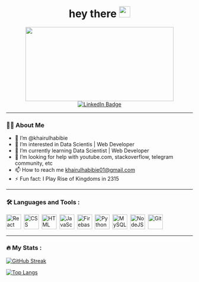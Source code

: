 <div align="center">
  <h1>
  hey there
  <img src="https://media.giphy.com/media/hvRJCLFzcasrR4ia7z/giphy.gif" width="30px"/>
  </h1>
 
  <img src="https://media.giphy.com/media/dWesBcTLavkZuG35MI/giphy.gif" width="400" height="200"/>
  <div id="badges">
    <a href=https://www.linkedin.com/in/khairul-habibie-460833140/">
      <img src="https://img.shields.io/badge/LinkedIn-blue?style=for-the-badge&logo=linkedin&logoColor=white" alt="LinkedIn Badge"/ target="_blank">
    </a>
  </div>
</div>
                                                                                                                                  
---

### :man_technologist: About Me

- 👋 I’m @khairulhabibie
- 👀 I’m interested in Data Scientis | Web Developer
- 🌱 I’m currently learning Data Scientist | Web Developer
- 🤔 I’m looking for help with youtube.com, stackoverflow, telegram community, etc
- 📫 How to reach me khairulhabibie01@gmail.com
- ⚡ Fun fact: I Play Rise of Kingdoms in 2315

---

### :hammer_and_wrench: Languages and Tools :

<div>
  <img src="https://github.com/khairulhabibie/devicon/blob/master/icons/react/react-original-wordmark.svg" title="React" alt="React" width="40" height="40"/>&nbsp;
  <img src="https://github.com/khairulhabibie/devicon/blob/master/icons/css3/css3-plain-wordmark.svg"  title="CSS3" alt="CSS" width="40" height="40"/>&nbsp;
  <img src="https://github.com/khairulhabibie/devicon/blob/master/icons/html5/html5-original.svg" title="HTML5" alt="HTML" width="40" height="40"/>&nbsp;
  <img src="https://github.com/khairulhabibie/devicon/blob/master/icons/javascript/javascript-original.svg" title="JavaScript" alt="JavaScript" width="40" height="40"/>&nbsp;
  <img src="https://github.com/khairulhabibie/devicon/blob/master/icons/firebase/firebase-plain-wordmark.svg" title="Firebase" alt="Firebase" width="40" height="40"/>&nbsp;
  <img src="https://github.com/khairulhabibie/devicon/blob/master/icons/python/python-original-wordmark.svg" title="Python" alt="Python" width="40" height="40"/>&nbsp;
  <img src="https://github.com/khairulhabibie/devicon/blob/master/icons/mysql/mysql-original-wordmark.svg" title="MySQL"  alt="MySQL" width="40" height="40"/>&nbsp;
  <img src="https://github.com/khairulhabibie/devicon/blob/master/icons/nodejs/nodejs-original-wordmark.svg" title="NodeJS" alt="NodeJS" width="40" height="40"/>&nbsp;
  <img src="https://github.com/khairulhabibie/devicon/blob/master/icons/git/git-original-wordmark.svg" title="Git" **alt="Git" width="40" height="40"/>
</div>

---

### :fire: My Stats :

[![GitHub Streak](http://github-readme-streak-stats.herokuapp.com?user=khairulhabibie&theme=dark&background=000000)](https://git.io/streak-stats)

[![Top Langs](https://github-readme-stats.vercel.app/api/top-langs/?username=khairulhabibie&layout=compact&theme=vision-friendly-dark)](https://github.com/anuraghazra/github-readme-stats)
